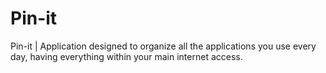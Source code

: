 # Pin-it
Pin-it | Application designed to organize all the applications you use every day, having everything within your main internet access.
